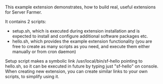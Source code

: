 This example extension demonstrates, how to build real, useful extensions for Server
Farmer.

It contains 2 scripts:

- setup.sh, which is executed during extension installation and is expected to install
  and configure additional software packages etc.
- hello.sh, which provides the example extension functionality (you are free to create
  as many scripts as you need, and execute them either manually or from cron daemon)

Setup script makes a symbolic link /usr/local/bin/sf-hello pointing to hello.sh, so
it can be executed in future by typing just "sf-hello" on console. When creating new
extension, you can create similar links to your own scripts, to simplify using it.
